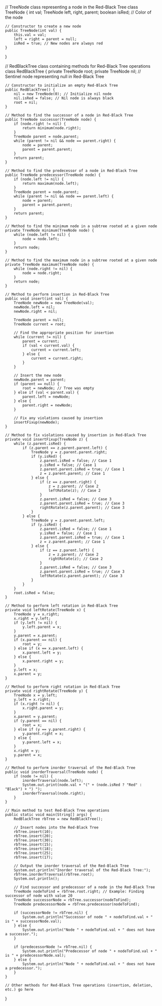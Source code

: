 // TreeNode class representing a node in the Red-Black Tree
class TreeNode {
    int val;
    TreeNode left, right, parent;
    boolean isRed; // Color of the node

    // Constructor to create a new node
    public TreeNode(int val) {
        this.val = val;
        left = right = parent = null;
        isRed = true; // New nodes are always red
    }
}

// RedBlackTree class containing methods for Red-Black Tree operations
class RedBlackTree {
    private TreeNode root;
    private TreeNode nil; // Sentinel node representing null in Red-Black Tree

    // Constructor to initialize an empty Red-Black Tree
    public RedBlackTree() {
        nil = new TreeNode(0); // Initialize nil node
        nil.isRed = false; // Nil node is always black
        root = nil;
    }

    // Method to find the successor of a node in Red-Black Tree
    public TreeNode successor(TreeNode node) {
        if (node.right != nil) {
            return minimum(node.right);
        }
        TreeNode parent = node.parent;
        while (parent != nil && node == parent.right) {
            node = parent;
            parent = parent.parent;
        }
        return parent;
    }

    // Method to find the predecessor of a node in Red-Black Tree
    public TreeNode predecessor(TreeNode node) {
        if (node.left != nil) {
            return maximum(node.left);
        }
        TreeNode parent = node.parent;
        while (parent != nil && node == parent.left) {
            node = parent;
            parent = parent.parent;
        }
        return parent;
    }

    // Method to find the minimum node in a subtree rooted at a given node
    private TreeNode minimum(TreeNode node) {
        while (node.left != nil) {
            node = node.left;
        }
        return node;
    }

    // Method to find the maximum node in a subtree rooted at a given node
    private TreeNode maximum(TreeNode node) {
        while (node.right != nil) {
            node = node.right;
        }
        return node;
    }

    // Method to perform insertion in Red-Black Tree
    public void insert(int val) {
        TreeNode newNode = new TreeNode(val);
        newNode.left = nil;
        newNode.right = nil;

        TreeNode parent = null;
        TreeNode current = root;

        // Find the appropriate position for insertion
        while (current != nil) {
            parent = current;
            if (val < current.val) {
                current = current.left;
            } else {
                current = current.right;
            }
        }

        // Insert the new node
        newNode.parent = parent;
        if (parent == null) {
            root = newNode; // Tree was empty
        } else if (val < parent.val) {
            parent.left = newNode;
        } else {
            parent.right = newNode;
        }

        // Fix any violations caused by insertion
        insertFixup(newNode);
    }

    // Method to fix violations caused by insertion in Red-Black Tree
    private void insertFixup(TreeNode z) {
        while (z.parent.isRed) {
            if (z.parent == z.parent.parent.left) {
                TreeNode y = z.parent.parent.right;
                if (y.isRed) {
                    z.parent.isRed = false; // Case 1
                    y.isRed = false; // Case 1
                    z.parent.parent.isRed = true; // Case 1
                    z = z.parent.parent; // Case 1
                } else {
                    if (z == z.parent.right) {
                        z = z.parent; // Case 2
                        leftRotate(z); // Case 2
                    }
                    z.parent.isRed = false; // Case 3
                    z.parent.parent.isRed = true; // Case 3
                    rightRotate(z.parent.parent); // Case 3
                }
            } else {
                TreeNode y = z.parent.parent.left;
                if (y.isRed) {
                    z.parent.isRed = false; // Case 1
                    y.isRed = false; // Case 1
                    z.parent.parent.isRed = true; // Case 1
                    z = z.parent.parent; // Case 1
                } else {
                    if (z == z.parent.left) {
                        z = z.parent; // Case 2
                        rightRotate(z); // Case 2
                    }
                    z.parent.isRed = false; // Case 3
                    z.parent.parent.isRed = true; // Case 3
                    leftRotate(z.parent.parent); // Case 3
                }
            }
        }
        root.isRed = false;
    }

    // Method to perform left rotation in Red-Black Tree
    private void leftRotate(TreeNode x) {
        TreeNode y = x.right;
        x.right = y.left;
        if (y.left != nil) {
            y.left.parent = x;
        }
        y.parent = x.parent;
        if (x.parent == nil) {
            root = y;
        } else if (x == x.parent.left) {
            x.parent.left = y;
        } else {
            x.parent.right = y;
        }
        y.left = x;
        x.parent = y;
    }

    // Method to perform right rotation in Red-Black Tree
    private void rightRotate(TreeNode y) {
        TreeNode x = y.left;
        y.left = x.right;
        if (x.right != nil) {
            x.right.parent = y;
        }
        x.parent = y.parent;
        if (y.parent == nil) {
            root = x;
        } else if (y == y.parent.right) {
            y.parent.right = x;
        } else {
            y.parent.left = x;
        }
        x.right = y;
        y.parent = x;
    }

    // Method to perform inorder traversal of the Red-Black Tree
    public void inorderTraversal(TreeNode node) {
        if (node != nil) {
            inorderTraversal(node.left);
            System.out.print(node.val + "(" + (node.isRed ? "Red" : "Black") + ") ");
            inorderTraversal(node.right);
        }
    }

    // Main method to test Red-Black Tree operations
    public static void main(String[] args) {
        RedBlackTree rbTree = new RedBlackTree();

        // Insert nodes into the Red-Black Tree
        rbTree.insert(10);
        rbTree.insert(20);
        rbTree.insert(30);
        rbTree.insert(15);
        rbTree.insert(18);
        rbTree.insert(25);
        rbTree.insert(17);

        // Output the inorder traversal of the Red-Black Tree
        System.out.println("Inorder traversal of the Red-Black Tree:");
        rbTree.inorderTraversal(rbTree.root);
        System.out.println();

        // Find successor and predecessor of a node in the Red-Black Tree
        TreeNode nodeToFind = rbTree.root.right; // Example: Finding successor of node with value 20
        TreeNode successorNode = rbTree.successor(nodeToFind);
        TreeNode predecessorNode = rbTree.predecessor(nodeToFind);

        if (successorNode != rbTree.nil) {
            System.out.println("Successor of node " + nodeToFind.val + " is " + successorNode.val);
        } else {
            System.out.println("Node " + nodeToFind.val + " does not have a successor.");
        }

        if (predecessorNode != rbTree.nil) {
            System.out.println("Predecessor of node " + nodeToFind.val + " is " + predecessorNode.val);
        } else {
            System.out.println("Node " + nodeToFind.val + " does not have a predecessor.");
        }
    }

    // Other methods for Red-Black Tree operations (insertion, deletion, etc.) go here
}
